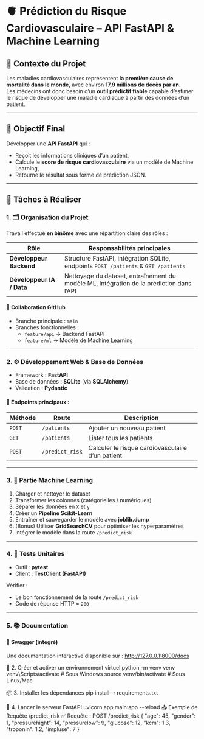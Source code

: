 # 🫀 Prédiction du Risque Cardiovasculaire – API FastAPI & Machine Learning

## 📌 Contexte du Projet
Les maladies cardiovasculaires représentent **la première cause de mortalité dans le monde**, avec environ **17,9 millions de décès par an**.  
Les médecins ont donc besoin d’un **outil prédictif fiable** capable d’estimer le risque de développer une maladie cardiaque à partir des données d’un patient.

---

## 🎯 Objectif Final
Développer une **API FastAPI** qui :
- Reçoit les informations cliniques d’un patient,
- Calcule le **score de risque cardiovasculaire** via un modèle de Machine Learning,
- Retourne le résultat sous forme de prédiction JSON.

---

## 🧩 Tâches à Réaliser

### 1. 🗂️ Organisation du Projet
Travail effectué **en binôme** avec une répartition claire des rôles :

| Rôle | Responsabilités principales |
|------|------------------------------|
| **Développeur Backend** | Structure FastAPI, intégration SQLite, endpoints `POST /patients` & `GET /patients` |
| **Développeur IA / Data** | Nettoyage du dataset, entraînement du modèle ML, intégration de la prédiction dans l’API |

#### 🔄 Collaboration GitHub
- Branche principale : `main`
- Branches fonctionnelles :
  - `feature/api` → Backend FastAPI
  - `feature/ml` → Modèle de Machine Learning

---

### 2. ⚙️ Développement Web & Base de Données

- Framework : **FastAPI**
- Base de données : **SQLite** (via **SQLAlchemy**)
- Validation : **Pydantic**

#### 🧠 Endpoints principaux :
| Méthode | Route | Description |
|----------|--------|-------------|
| `POST` | `/patients` | Ajouter un nouveau patient |
| `GET` | `/patients` | Lister tous les patients |
| `POST` | `/predict_risk` | Calculer le risque cardiovasculaire d’un patient |

---

### 3. 🤖 Partie Machine Learning

1. Charger et nettoyer le dataset  
2. Transformer les colonnes (catégorielles / numériques)  
3. Séparer les données en `X` et `y`  
4. Créer un **Pipeline Scikit-Learn**  
5. Entraîner et sauvegarder le modèle avec **joblib.dump**  
6. (Bonus) Utiliser **GridSearchCV** pour optimiser les hyperparamètres  
7. Intégrer le modèle dans la route `/predict_risk`

---

### 4. 🧪 Tests Unitaires

- Outil : **pytest**
- Client : **TestClient (FastAPI)**
  
Vérifier :
- Le bon fonctionnement de la route `/predict_risk`  
- Code de réponse HTTP = `200`

---

### 5. 📚 Documentation

#### 🧭 Swagger (intégré)
Une documentation interactive disponible sur : 
http://127.0.0.1:8000/docs

🧱 2. Créer et activer un environnement virtuel
python -m venv venv
venv\Scripts\activate      # Sous Windows
source venv/bin/activate   # Sous Linux/Mac

📦 3. Installer les dépendances
pip install -r requirements.txt

🚀 4. Lancer le serveur FastAPI
uvicorn app.main:app --reload
📤 Exemple de Requête /predict_risk
✅ Requête :
POST /predict_risk
{
  "age": 45,
  "gender": 1,
  "pressurehight": 14,
  "pressurelow": 9,
  "glucose": 12,
  "kcm": 1.3,
  "troponin": 1.2,
  "impluse": 7
}